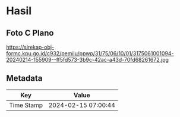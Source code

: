 # Hasil

## Foto C Plano

https://sirekap-obj-formc.kpu.go.id/c932/pemilu/ppwp/31/75/06/10/01/3175061001094-20240214-155909--ff5fd573-3b9c-42ac-a43d-70fd68261672.jpg


## Metadata

| Key        | Value               |
| ---------- | ------------------- |
| Time Stamp | 2024-02-15 07:00:44 |



